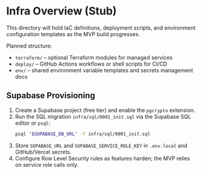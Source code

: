 # Infra Overview (Stub)

This directory will hold IaC definitions, deployment scripts, and environment configuration templates as the MVP build progresses.

Planned structure:
- `terraform/` – optional Terraform modules for managed services
- `deploy/` – GitHub Actions workflows or shell scripts for CI/CD
- `env/` – shared environment variable templates and secrets management docs

## Supabase Provisioning
1. Create a Supabase project (free tier) and enable the `pgcrypto` extension.
2. Run the SQL migration `infra/sql/0001_init.sql` via the Supabase SQL editor or `psql`:
   ```bash
   psql "$SUPABASE_DB_URL" -f infra/sql/0001_init.sql
   ```
3. Store `SUPABASE_URL` and `SUPABASE_SERVICE_ROLE_KEY` in `.env.local` and GitHub/Vercel secrets.
4. Configure Row Level Security rules as features harden; the MVP relies on service role calls only.
